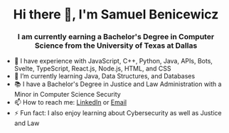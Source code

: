 <h1 align="center">Hi there 👋, I'm Samuel Benicewicz</h1>
<h3 align="center">I am currently earning a Bachelor's Degree in Computer Science from the University of Texas at Dallas</h3>

- 🔭 I have experience with JavaScript, C++, Python, Java, APIs, Bots, Svelte, TypeScript, React.js, Node.js, HTML, and CSS
- 🌱 I’m currently learning Java, Data Structures, and Databases
- 📚 I have a Bachelor's Degree in Justice and Law Administration with a Minor in Computer Science Security
- 📫 How to reach me: <a href="https://www.linkedin.com/in/samuel-benicewicz-077b901ba/">LinkedIn</a> or <a href="mailto:sambenicewicz@yahoo.com">Email</a>
- ⚡ Fun fact: I also enjoy learning about Cybersecurity as well as Justice and Law
